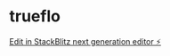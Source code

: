 # trueflo

[Edit in StackBlitz next generation editor ⚡️](https://stackblitz.com/~/github.com/test123rux/trueflo)
